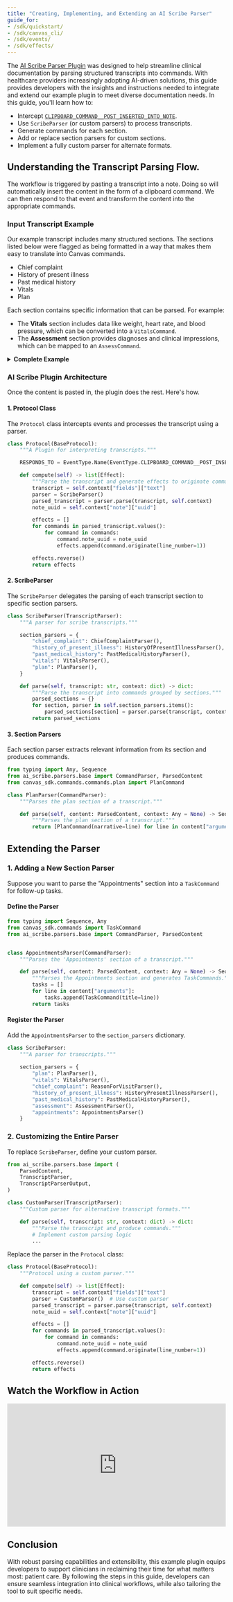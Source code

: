 ```yaml
---
title: "Creating, Implementing, and Extending an AI Scribe Parser"
guide_for:
- /sdk/quickstart/
- /sdk/canvas_cli/
- /sdk/events/
- /sdk/effects/
---
```


The [AI Scribe Parser Plugin](https://github.com/Medical-Software-Foundation/canvas/tree/main/extensions/ai-scribe) was designed to help streamline clinical documentation by parsing structured transcripts into commands. With healthcare providers increasingly adopting AI-driven solutions, this guide provides developers with the insights and instructions needed to integrate and extend our example plugin to meet diverse documentation needs. In this guide, you'll learn how to:

  - Intercept [`CLIPBOARD_COMMAND__POST_INSERTED_INTO_NOTE`](/sdk/events/#clipboard-command).
  - Use `ScribeParser` (or custom parsers) to process transcripts.
  - Generate commands for each section.
  - Add or replace section parsers for custom sections.
  - Implement a fully custom parser for alternate formats.

## Understanding the Transcript Parsing Flow. 
The workflow is triggered by pasting a transcript into a note. Doing so will automatically insert the content in the form of a clipboard command. We can then respond to that event and transform the content into the appropriate commands. 

### Input Transcript Example

Our example transcript includes many structured sections. The sections listed below were flagged as being formatted in a way that makes them easy to translate into Canvas commands.

- Chief complaint
- History of present illness
- Past medical history
- Vitals
- Plan

Each section contains specific information that can be parsed. For example:
- The **Vitals** section includes data like weight, heart rate, and blood pressure, which can be converted into a `VitalsCommand`.
- The **Assessment** section provides diagnoses and clinical impressions, which can be mapped to an `AssessCommand`.

<details markdown="1">
  <summary><b>Complete Example</b></summary>

    Chief complaint
    - Concern about potential diabetes
    - Hypertension
    
    History of present illness
    - Patient named Ken, age and gender not mentioned
    - Has sleep apnea, uses CPAP machine
    - Has hyperlipidemia
    - Has hypertension, on medication but doesn't remember the names
    - No other symptoms or issues reported
    - No shortness of breath or pain reported

    Past medical history
    - Sleep apnea
    - Hyperlipidemia
    - Hypertension

    Family history
    No known family history of hypertension

    Social history
    Travels a lot

    Current medications
    Medication for hypertension, names not provided

    Vitals
    - Weight: 244 lbs
    - Height: 5'10"
    - Heart rate: 80
    - Oxygen saturation: 94%
    - Blood pressure: 167/106

    Lab results
    A1C: 5.2 (Normal range, neither prediabetic nor diabetic)

    Physical exam
    CARDIOVASCULAR: Heart sounds good.
    LUNGS: Lungs sound good.

    Assessment
    - Hypertension, not well controlled
    - Sleep apnea, using CPAP machine
    - Hyperlipidemia
    - Elevated BMI, potential for weight loss intervention
    - No diabetes or prediabetes

    Plan
    - Recommendation for weight loss services
    - Recommendation to address hypertension, either at this clinic or with primary care
    - Potential adjustment of hypertension medication
    - Offered subscription program with unlimited office visits and access to a nutritionist
    - Potential telemedicine consultations due to patient's frequent travel

    Appointments
    No specific appointment made, patient to contact clinic after discussing with wife

    ICD-10 codes (3)
    - Sleep apnea, unspecified [G47.30]
    - Hyperlipidemia, unspecified [E78.5]
    - Essential (primary) hypertension [I10]
</details>


### AI Scribe Plugin Architecture
Once the content is pasted in, the plugin does the rest. Here's how. 

#### 1. Protocol Class

The `Protocol` class intercepts events and processes the transcript using a parser.

```python
class Protocol(BaseProtocol):
    """A Plugin for interpreting transcripts."""

    RESPONDS_TO = EventType.Name(EventType.CLIPBOARD_COMMAND__POST_INSERTED_INTO_NOTE)

    def compute(self) -> list[Effect]:
        """Parse the transcript and generate effects to originate commands."""
        transcript = self.context["fields"]["text"]
        parser = ScribeParser()
        parsed_transcript = parser.parse(transcript, self.context)
        note_uuid = self.context["note"]["uuid"]

        effects = []
        for commands in parsed_transcript.values():
            for command in commands:
                command.note_uuid = note_uuid
                effects.append(command.originate(line_number=1))

        effects.reverse()
        return effects
```

#### 2. ScribeParser

The `ScribeParser` delegates the parsing of each transcript section to specific section parsers.

```python
class ScribeParser(TranscriptParser):
    """A parser for scribe transcripts."""

    section_parsers = {
        "chief_complaint": ChiefComplaintParser(),
        "history_of_present_illness": HistoryOfPresentIllnessParser(),
        "past_medical_history": PastMedicalHistoryParser(),
        "vitals": VitalsParser(),
        "plan": PlanParser(),
    }

    def parse(self, transcript: str, context: dict) -> dict:
        """Parse the transcript into commands grouped by sections."""
        parsed_sections = {}
        for section, parser in self.section_parsers.items():
            parsed_sections[section] = parser.parse(transcript, context)
        return parsed_sections
```

#### 3. Section Parsers

Each section parser extracts relevant information from its section and produces commands.
```python
from typing import Any, Sequence
from ai_scribe.parsers.base import CommandParser, ParsedContent
from canvas_sdk.commands.commands.plan import PlanCommand

class PlanParser(CommandParser):
    """Parses the plan section of a transcript."""

    def parse(self, content: ParsedContent, context: Any = None) -> Sequence[PlanCommand]:
        """Parses the plan section of a transcript."""
        return [PlanCommand(narrative=line) for line in content["arguments"]]
```

## Extending the Parser
### 1. Adding a New Section Parser

Suppose you want to parse the "Appointments" section into a `TaskCommand` for follow-up tasks.

#### Define the Parser

```python
from typing import Sequence, Any
from canvas_sdk.commands import TaskCommand
from ai_scribe.parsers.base import CommandParser, ParsedContent


class AppointmentsParser(CommandParser):
    """Parses the 'Appointments' section of a transcript."""

    def parse(self, content: ParsedContent, context: Any = None) -> Sequence[TaskCommand]:
        """Parses the Appointments section and generates TaskCommands."""
        tasks = []
        for line in content["arguments"]:
            tasks.append(TaskCommand(title=line))
        return tasks
```

#### Register the Parser

Add the `AppointmentsParser` to the `section_parsers` dictionary.

```python
class ScribeParser:
    """A parser for transcripts."""
    
    section_parsers = {
        "plan": PlanParser(),
        "vitals": VitalsParser(),
        "chief_complaint": ReasonForVisitParser(),
        "history_of_present_illness": HistoryPresentIllnessParser(),
        "past_medical_history": PastMedicalHistoryParser(),
        "assessment": AssessmentParser(),
        "appointments": AppointmentsParser()
    }
```

### 2. Customizing the Entire Parser

To replace `ScribeParser`, define your custom parser.

```python
from ai_scribe.parsers.base import (
    ParsedContent,
    TranscriptParser,
    TranscriptParserOutput,
)

class CustomParser(TranscriptParser):
    """Custom parser for alternative transcript formats."""

    def parse(self, transcript: str, context: dict) -> dict:
        """Parse the transcript and produce commands."""
        # Implement custom parsing logic
        ...
```

Replace the parser in the `Protocol` class:

```python
class Protocol(BaseProtocol):
    """Protocol using a custom parser."""

    def compute(self) -> list[Effect]:
        transcript = self.context["fields"]["text"]
        parser = CustomParser()  # Use custom parser
        parsed_transcript = parser.parse(transcript, self.context)
        note_uuid = self.context["note"]["uuid"]

        effects = []
        for commands in parsed_transcript.values():
            for command in commands:
                command.note_uuid = note_uuid
                effects.append(command.originate(line_number=1))

        effects.reverse()
        return effects
```
## Watch the Workflow in Action

<div style="position: relative; padding-bottom: 56.25%; height: 0;"><iframe src="https://www.loom.com/embed/fd129849fc784bb0850b93977d76ce07?sid=f0ccbd1b-5687-4f8a-baa5-2efe9494f18d" frameborder="0" webkitallowfullscreen mozallowfullscreen allowfullscreen style="position: absolute; top: 0; left: 0; width: 100%; height: 100%;"></iframe></div>

## Conclusion

With robust parsing capabilities and extensibility, this example plugin equips developers to support clinicians in reclaiming their time for what matters most: patient care. By following the steps in this guide, developers can ensure seamless integration into clinical workflows, while also tailoring the tool to suit specific needs.





